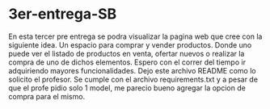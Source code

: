 # 3er-entrega-SB
En esta tercer pre entrega se podra visualizar la pagina web que cree con la siguiente idea.
Un espacio para comprar y vender productos. Donde uno puede ver el listado de productos en venta, ofertar nuevos o realizar la compra de uno de dichos elementos.
Espero con el correr del tiempo ir adquiriendo mayores funcionalidades.
Dejo este archivo README como lo solicito el profesor.
Se cumple con el archivo requirements.txt y a pesar de que el profe pidio solo 1 model, me parecio bueno agregar la opcion de compra para el mismo.
